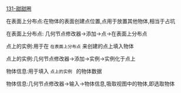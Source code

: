 [131-甜甜圈](../代码/131-甜甜圈.blend)

在表面上分布点:在物体的表面创建点位置,点用于放置其他物体,相当于占坑

在表面上分布点: 几何节点修改器->添加->点->在表面上分布点



点上的实例:用于在 `在表面上分布点` 来创建的点上填入物体

点上的实例:几何节点修改器->添加->实例->实例化于点上



物体信息:用于填入 `点上的实例 ` 的物体数据

物体信息:几何节点修改器->输入->物体信息,吸取视图中的物体,即选取物体